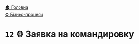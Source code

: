 ﻿[🏠 Головна](../../../README.MD)  
[⚙️ Бізнес-процеси](../../README.MD) 

# `12` ⚙️ Заявка на командировку
